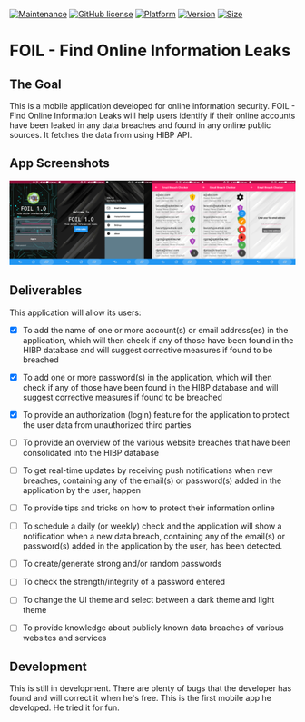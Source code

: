 [![Maintenance](https://img.shields.io/badge/maintained%3F-no-red.svg)](#)
[![GitHub license](https://img.shields.io/github/license/007SIMPSONS/FOIL-Find-Online-Information-Leaks.svg)](LICENSE)
[![Platform](https://img.shields.io/badge/platform-android-blue.svg)](#)
[![Version](https://img.shields.io/badge/version-v1.0.0--alpha.2-yellow.svg)](#)
[![Size](https://img.shields.io/badge/size-6.36%20MB-brightgreen.svg)](#)

# FOIL - Find Online Information Leaks

## The Goal
This is a mobile application developed for online information security. FOIL - Find Online Information Leaks will help users identify if their online accounts have been leaked in any data breaches and found in any online public sources. It fetches the data from using HIBP API. 

## App Screenshots

![App screenshots](/docs/merged%20screenshots.png "App screenshots")

## Deliverables

This application will allow its users:

- [x] To add the name of one or more account(s) or email address(es) in the application, which will then check if any of those have been found in the HIBP database and will suggest corrective measures if found to be breached
- [x] To add one or more password(s) in the application, which will then check if any of those have been found in the HIBP database and will suggest corrective measures if found to be breached
- [x] To provide an authorization (login) feature for the application to protect the user data from unauthorized third parties

- [ ] To provide an overview of the various website breaches that have been consolidated into the HIBP database
- [ ] To get real-time updates by receiving push notifications when new breaches, containing any of the email(s) or password(s) added in the application by the user, happen
- [ ] To provide tips and tricks on how to protect their information online
- [ ] To schedule a daily (or weekly) check and the application will show a notification when a new data breach, containing any of the email(s) or password(s) added in the application by the user, has been detected.
- [ ] To create/generate strong and/or random passwords
- [ ] To check the strength/integrity of a password entered
- [ ] To change the UI theme and select between a dark theme and light theme
- [ ] To provide knowledge about publicly known data breaches of various websites and services


## Development
This is still in development. There are plenty of bugs that the developer has found and will correct it when he's free. This is the  first mobile app he developed. He tried it for fun.


[//]: # (This temporary repository was made just to display this project to an interested third-party.)

